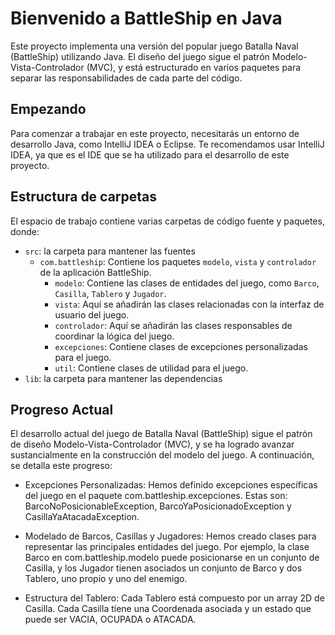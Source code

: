 # Bienvenido a BattleShip en Java

Este proyecto implementa una versión del popular juego Batalla Naval (BattleShip) utilizando Java. El diseño del juego sigue el patrón Modelo-Vista-Controlador (MVC), y está estructurado en varios paquetes para separar las responsabilidades de cada parte del código.

## Empezando

Para comenzar a trabajar en este proyecto, necesitarás un entorno de desarrollo Java, como IntelliJ IDEA o Eclipse. Te recomendamos usar IntelliJ IDEA, ya que es el IDE que se ha utilizado para el desarrollo de este proyecto.

## Estructura de carpetas

El espacio de trabajo contiene varias carpetas de código fuente y paquetes, donde:

- `src`: la carpeta para mantener las fuentes
   - `com.battleship`: Contiene los paquetes `modelo`, `vista` y `controlador` de la aplicación BattleShip.
      - `modelo`: Contiene las clases de entidades del juego, como `Barco`, `Casilla`, `Tablero` y `Jugador`.
      - `vista`: Aquí se añadirán las clases relacionadas con la interfaz de usuario del juego.
      - `controlador`: Aquí se añadirán las clases responsables de coordinar la lógica del juego.
      - `excepciones`: Contiene clases de excepciones personalizadas para el juego.
      - `util`: Contiene clases de utilidad para el juego.
- `lib`: la carpeta para mantener las dependencias

## Progreso Actual

El desarrollo actual del juego de Batalla Naval (BattleShip) sigue el patrón de diseño Modelo-Vista-Controlador (MVC), y se ha logrado avanzar sustancialmente en la construcción del modelo del juego. A continuación, se detalla este progreso:

- Excepciones Personalizadas: Hemos definido excepciones específicas del juego en el paquete com.battleship.excepciones. Estas son: BarcoNoPosicionableException, BarcoYaPosicionadoException y CasillaYaAtacadaException.

- Modelado de Barcos, Casillas y Jugadores: Hemos creado clases para representar las principales entidades del juego. Por ejemplo, la clase Barco en com.battleship.modelo puede posicionarse en un conjunto de Casilla, y los Jugador tienen asociados un conjunto de Barco y dos Tablero, uno propio y uno del enemigo.

- Estructura del Tablero: Cada Tablero está compuesto por un array 2D de Casilla. Cada Casilla tiene una Coordenada asociada y un estado que puede ser VACIA, OCUPADA o ATACADA.